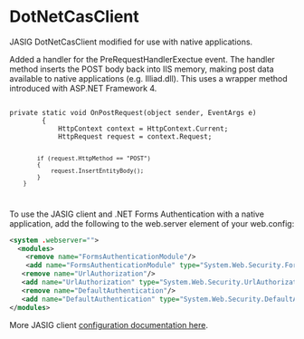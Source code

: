 DotNetCasClient
===============

JASIG DotNetCasClient modified for use with native applications.

Added a handler for the PreRequestHandlerExectue event.  The handler method inserts the POST body back into IIS memory, 
making post data available to native applications (e.g. Illiad.dll). This uses a wrapper method introduced with ASP.NET Framework 4.

<code>
private static void OnPostRequest(object sender, EventArgs e)
        {
            HttpContext context = HttpContext.Current;
            HttpRequest request = context.Request;

            if (request.HttpMethod == "POST")
            {
                request.InsertEntityBody();
            }        
        }
</code>

To use the JASIG client and .NET Forms Authentication with a native application, add the following to the web.server 
element of your web.config:

```xml
<system .webserver=""> 
  <modules>
    <remove name="FormsAuthenticationModule"/> 
    <add name="FormsAuthenticationModule" type="System.Web.Security.FormsAuthenticationModule"/>
   <remove name="UrlAuthorization"/> 
   <add name="UrlAuthorization" type="System.Web.Security.UrlAuthorizationModule"/> 
   <remove name="DefaultAuthentication"/>
   <add name="DefaultAuthentication" type="System.Web.Security.DefaultAuthenticationModule"/>
</modules>
```

More JASIG client <a href="https://wiki.jasig.org/display/CASC/.Net+Cas+Client">configuration documentation here</a>.
